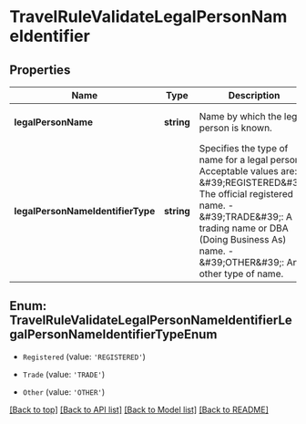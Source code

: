 # TravelRuleValidateLegalPersonNameIdentifier

## Properties

|Name | Type | Description | Notes|
|------------ | ------------- | ------------- | -------------|
|**legalPersonName** | **string** | Name by which the legal person is known. | [optional] [default to undefined]|
|**legalPersonNameIdentifierType** | **string** | Specifies the type of name for a legal person. Acceptable values are: - \&#39;REGISTERED\&#39;: The official registered name. - \&#39;TRADE\&#39;: A trading name or DBA (Doing Business As) name. - \&#39;OTHER\&#39;: Any other type of name. | [optional] [default to undefined]|


## Enum: TravelRuleValidateLegalPersonNameIdentifierLegalPersonNameIdentifierTypeEnum


* `Registered` (value: `'REGISTERED'`)

* `Trade` (value: `'TRADE'`)

* `Other` (value: `'OTHER'`)





[[Back to top]](#) [[Back to API list]](../../README.md#documentation-for-api-endpoints) [[Back to Model list]](../../README.md#documentation-for-models) [[Back to README]](../../README.md)
